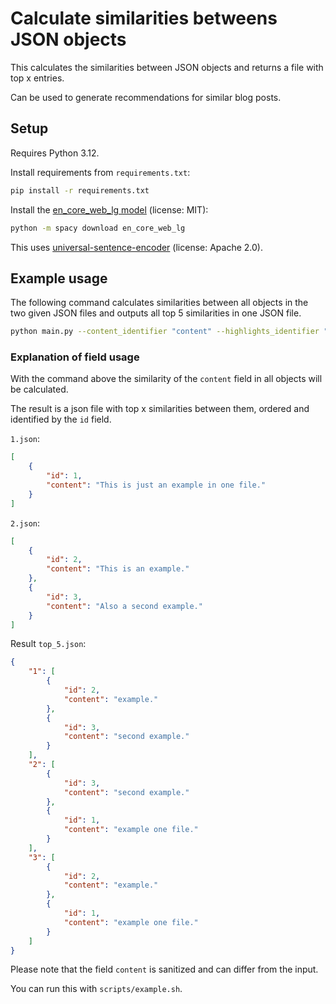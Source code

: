 # Calculate similarities betweens JSON objects

This calculates the similarities between JSON objects and returns a file with top x entries.

Can be used to generate recommendations for similar blog posts.

## Setup

Requires Python 3.12.

Install requirements from `requirements.txt`:

```sh
pip install -r requirements.txt
```

Install the [en_core_web_lg model](https://spacy.io/models/en) (license: MIT):

```sh
python -m spacy download en_core_web_lg
```

This uses [universal-sentence-encoder](https://www.kaggle.com/models/google/universal-sentence-encoder/tensorFlow2/universal-sentence-encoder/2) (license: Apache 2.0).


## Example usage

The following command calculates similarities between all objects in the two given JSON files and outputs all top 5 similarities in one JSON file.

```sh
python main.py --content_identifier "content" --highlights_identifier "id" 1.json 2.json
```

### Explanation of field usage

With the command above the similarity of the `content` field in all objects will be calculated.

The result is a json file with top x similarities between them, ordered and identified by the `id` field.

`1.json`:

```json
[
    {
        "id": 1,
        "content": "This is just an example in one file."
    }
]
```

`2.json`:

```json
[
    {
        "id": 2,
        "content": "This is an example."
    },
    {
        "id": 3,
        "content": "Also a second example."
    }
]
```

Result `top_5.json`:

```json
{
    "1": [
        {
            "id": 2,
            "content": "example."
        },
        {
            "id": 3,
            "content": "second example."
        }
    ],
    "2": [
        {
            "id": 3,
            "content": "second example."
        },
        {
            "id": 1,
            "content": "example one file."
        }
    ],
    "3": [
        {
            "id": 2,
            "content": "example."
        },
        {
            "id": 1,
            "content": "example one file."
        }
    ]
}
```

Please note that the field `content` is sanitized and can differ from the input.

You can run this with `scripts/example.sh`.